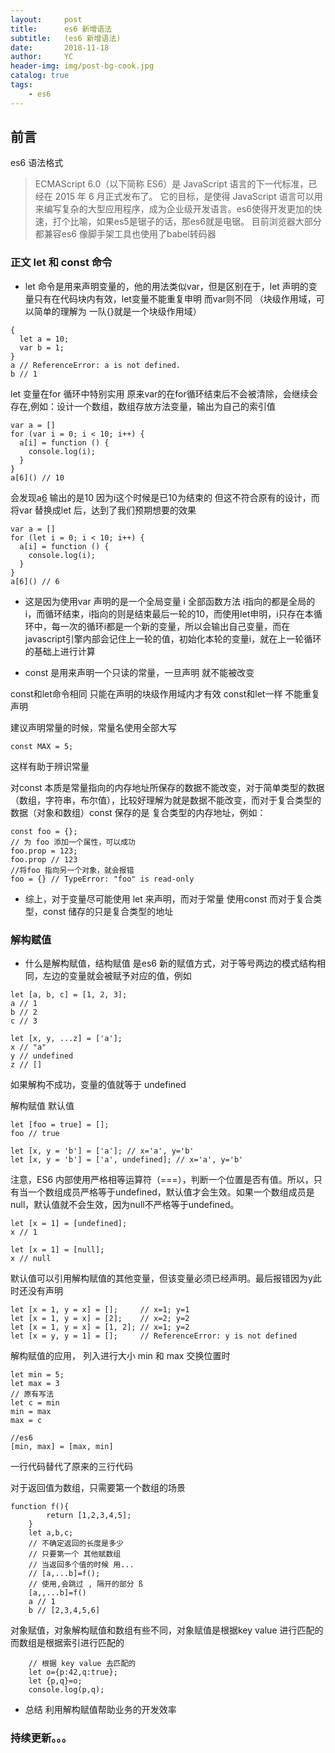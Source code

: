 ```yaml
---
layout:     post
title:      es6 新增语法
subtitle:   (es6 新增语法)
date:       2018-11-18
author:     YC
header-img: img/post-bg-cook.jpg
catalog: true
tags:
    - es6
---
```


## 前言

es6 语法格式
>ECMAScript 6.0（以下简称 ES6）是 JavaScript 语言的下一代标准，已经在 2015 年 6 月正式发布了。
>它的目标，是使得 JavaScript 语言可以用来编写复杂的大型应用程序，成为企业级开发语言。es6使得开发更加的快速，打个比喻，如果es5是锯子的话，那es6就是电锯。
>目前浏览器大部分都兼容es6 像脚手架工具也使用了babel转码器 

### 正文 let 和 const 命令
- let 命令是用来声明变量的，他的用法类似var，但是区别在于，let 声明的变量只有在代码块内有效，let变量不能重复申明 而var则不同
（块级作用域，可以简单的理解为 一队{}就是一个块级作用域）

```
{
  let a = 10;
  var b = 1;
}
a // ReferenceError: a is not defined.
b // 1
```

let 变量在for 循环中特别实用 原来var的在for循环结束后不会被清除，会继续会存在,例如：设计一个数组，数组存放方法变量，输出为自己的索引值

```
var a = []
for (var i = 0; i < 10; i++) {
  a[i] = function () {
    console.log(i);
  }
}
a[6]() // 10
```

会发现a[6]() 输出的是10 因为i这个时候是已10为结束的 但这不符合原有的设计，而将var 替换成let 后，达到了我们预期想要的效果

```
var a = []
for (let i = 0; i < 10; i++) {
  a[i] = function () {
    console.log(i);
  }
}
a[6]() // 6
```

- 这是因为使用var 声明的是一个全局变量 i 全部函数方法 i指向的都是全局的i，而循环结束，i指向的则是结束最后一轮的10，而使用let申明，i只存在本循环中，每一次的循环i都是一个新的变量，所以会输出自己变量，而在javascript引擎内部会记住上一轮的值，初始化本轮的变量i，就在上一轮循环的基础上进行计算

- const 是用来声明一个只读的常量，一旦声明 就不能被改变

const和let命令相同 只能在声明的块级作用域内才有效 const和let一样 不能重复声明

建议声明常量的时候，常量名使用全部大写

```
const MAX = 5;
```

这样有助于辨识常量

对const 本质是常量指向的内存地址所保存的数据不能改变，对于简单类型的数据（数组，字符串，布尔值），比较好理解为就是数据不能改变，而对于复合类型的数据（对象和数组）const 保存的是 复合类型的内存地址，例如：

```
const foo = {};
// 为 foo 添加一个属性，可以成功
foo.prop = 123;
foo.prop // 123
//将foo 指向另一个对象，就会报错
foo = {} // TypeError: "foo" is read-only
```

- 综上，对于变量尽可能使用 let 来声明，而对于常量 使用const 而对于复合类型，const 储存的只是复合类型的地址

### 解构赋值
- 什么是解构赋值，结构赋值 是es6 新的赋值方式，对于等号两边的模式结构相同，左边的变量就会被赋予对应的值，例如
```
let [a, b, c] = [1, 2, 3];
a // 1
b // 2
c // 3

let [x, y, ...z] = ['a'];
x // "a"
y // undefined
z // []
```

如果解构不成功，变量的值就等于 undefined

解构赋值 默认值

```
let [foo = true] = [];
foo // true

let [x, y = 'b'] = ['a']; // x='a', y='b'
let [x, y = 'b'] = ['a', undefined]; // x='a', y='b'
```

注意，ES6 内部使用严格相等运算符（===），判断一个位置是否有值。所以，只有当一个数组成员严格等于undefined，默认值才会生效。如果一个数组成员是null，默认值就不会生效，因为null不严格等于undefined。

```
let [x = 1] = [undefined];
x // 1

let [x = 1] = [null];
x // null
```

默认值可以引用解构赋值的其他变量，但该变量必须已经声明。最后报错因为y此时还没有声明

```
let [x = 1, y = x] = [];     // x=1; y=1
let [x = 1, y = x] = [2];    // x=2; y=2
let [x = 1, y = x] = [1, 2]; // x=1; y=2
let [x = y, y = 1] = [];     // ReferenceError: y is not defined
```

解构赋值的应用， 列入进行大小 min 和 max 交换位置时

```
let min = 5;
let max = 3
// 原有写法
let c = min
min = max 
max = c

//es6 
[min, max] = [max, min]
```

一行代码替代了原来的三行代码

对于返回值为数组，只需要第一个数组的场景

```
function f(){
        return [1,2,3,4,5];
    }
    let a,b,c;
    // 不确定返回的长度是多少
    // 只要第一个 其他赋数组
    // 当返回多个值的时候 用...
    // [a,...b]=f();
    // 使用,会跳过 , 隔开的部分 ß
    [a,,...b]=f()
    a // 1 
    b // [2,3,4,5,6]
```

对象赋值，对象解构赋值和数组有些不同，对象赋值是根据key value 进行匹配的 而数组是根据索引进行匹配的

```
    // 根据 key value 去匹配的
    let o={p:42,q:true};
    let {p,q}=o;
    console.log(p,q);
```
- 总结 利用解构赋值帮助业务的开发效率
### 持续更新。。。
